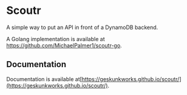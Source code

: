 # Scoutr

A simple way to put an API in front of a DynamoDB backend.

A Golang implementation is available at https://github.com/MichaelPalmer1/scoutr-go.

## Documentation

Documentation is available at[https://geskunkworks.github.io/scoutr/](https://geskunkworks.github.io/scoutr/).
